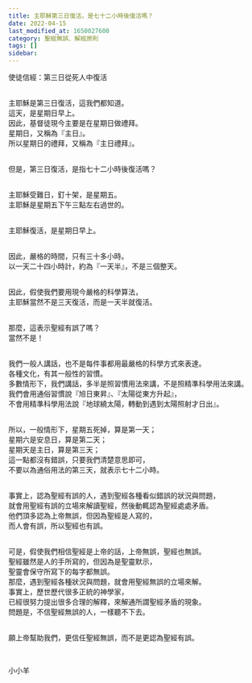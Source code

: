 ```yaml
---
title: 主耶穌第三日復活，是七十二小時後復活嗎？
date: 2022-04-15
last_modified_at: 1650027600
category: 聖經無誤、解經原則
tags: []
sidebar: 
---
```


<p>使徒信經：第三日從死人中復活</p>
<p><br/>
主耶穌是第三日復活，這我們都知道。<br/>
這天，是星期日早上。<br/>
因此，基督徒現今主要是在星期日做禮拜。<br/>
星期日，又稱為『主日』。<br/>
所以星期日的禮拜，又稱為『主日禮拜』。</p>
<p><br/>
但是，第三日復活，是指七十二小時後復活嗎？</p>
<p><br/>
主耶穌受難日，釘十架，是星期五。<br/>
主耶穌是星期五下午三點左右過世的。</p>
<p><br/>
主耶穌復活，是星期日早上。</p>
<p><br/>
因此，嚴格的時間，只有三十多小時。<br/>
以一天二十四小時計，約為『一天半』，不是三個整天。</p>
<p><br/>
因此，假使我們要用現今嚴格的科學算法，<br/>
主耶穌當然不是三天復活，而是一天半就復活。</p>
<p><br/>
那麼，這表示聖經有誤了嗎？<br/>
當然不是！</p>
<p><br/>
我們一般人講話，也不是每件事都用最嚴格的科學方式來表達。<br/>
各種文化，有其一般性的習慣。<br/>
多數情形下，我們講話，多半是照習慣用法來講，不是照精準科學用法來講。<br/>
我們會用通俗習慣說『旭日東昇』、『太陽從東方升起』，<br/>
不會用精準科學用法說『地球繞太陽，轉動到遇到太陽照射才日出』。</p>
<p><br/>
所以，一般情形下，星期五死掉，算是第一天；<br/>
星期六是安息日，算是第二天；<br/>
星期天是主日，算是第三天；<br/>
這一點都沒有錯誤，只要我們清楚意思即可，<br/>
不要以為通俗用法的第三天，就表示七十二小時。</p>
<p><br/>
事實上，認為聖經有誤的人，遇到聖經各種看似錯誤的狀況與問題，<br/>
就會用聖經有誤的立場來解讀聖經，然後動輒認為聖經處處矛盾。<br/>
他們頂多認為上帝無誤，但因為聖經是人寫的，<br/>
而人會有誤，所以聖經也有誤。</p>
<p><br/>
可是，假使我們相信聖經是上帝的話，上帝無誤，聖經也無誤。<br/>
聖經雖然是人的手所寫的，但因為是聖靈默示，<br/>
聖靈會保守所寫下的每字都無誤。<br/>
那麼，遇到聖經各種狀況與問題，就會用聖經無誤的立場來解。<br/>
事實上，歷世歷代很多正統的神學家，<br/>
已經很努力提出很多合理的解釋，來解通所謂聖經矛盾的現象。<br/>
問題是，不信聖經無誤的人，一樣聽不下去。</p>
<p><br/>
願上帝幫助我們，更信任聖經無誤，而不是更認為聖經有誤。</p>
<p> </p>
<p>小小羊</p>
<p> </p>
